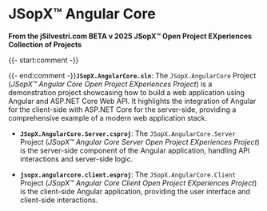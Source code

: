﻿
# JSopX™ Angular Core

**From the ﻿jSilvestri.com BETA v 2025 JSopX™ Open Project EXperiences Collection of Projects**

{{- start:comment -}}
<!-- START JSOPX NOVA DOCX HEADER

workflowState: Is Production Ready
group: "JSopX™ Angular Core"
subGroup: "README"
isDraft: false
isProductionReady: true
toc: true
END JSOPX NOVA DOCX HEADER -->
{{- end:comment -}}**`JSopX.AngularCore.sln`**: The `JSopX.AngularCore` Project (_JSopX™ Angular Core Open Project EXperiences Project_) is a demonstration project showcasing how to build a web application using Angular and ASP.NET Core Web API. It highlights the integration of Angular for the client-side with ASP.NET Core for the server-side, providing a comprehensive example of a modern web application stack.


   
  - **`JSopX.AngularCore.Server.csproj`**: The `JSopX.AngularCore.Server` Project (_JSopX™ Angular Core Server Open Project EXperiences Project_) is the server-side component of the Angular application, handling API interactions and server-side logic.
     
     
  - **`jsopx.angularcore.client.esproj`**: The `JSopX.AngularCore.Client` Project (_JSopX™ Angular Core Client Open Project EXperiences Project_) is the client-side Angular application, providing the user interface and client-side interactions.
    